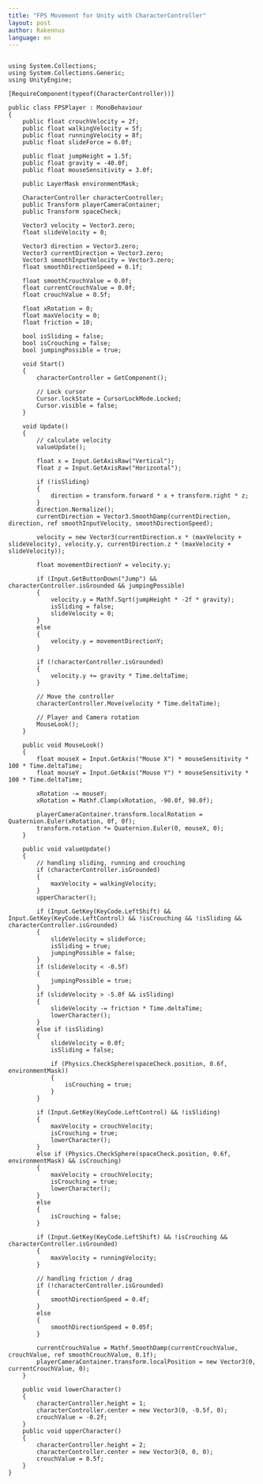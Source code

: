 ```yaml
---
title: "FPS Movement for Unity with CharacterController"
layout: post
author: Rakennus
language: en
---
```


<pre><code class="C#">
using System.Collections;
using System.Collections.Generic;
using UnityEngine;

[RequireComponent(typeof(CharacterController))]

public class FPSPlayer : MonoBehaviour
{
    public float crouchVelocity = 2f;
    public float walkingVelocity = 5f;
    public float runningVelocity = 8f;
    public float slideForce = 6.0f;

    public float jumpHeight = 1.5f;
    public float gravity = -40.0f;
    public float mouseSensitivity = 3.0f;

    public LayerMask environmentMask;

    CharacterController characterController;
    public Transform playerCameraContainer;
    public Transform spaceCheck;

    Vector3 velocity = Vector3.zero;
    float slideVelocity = 0;

    Vector3 direction = Vector3.zero;
    Vector3 currentDirection = Vector3.zero;
    Vector3 smoothInputVelocity = Vector3.zero;
    float smoothDirectionSpeed = 0.1f;

    float smoothCrouchValue = 0.0f;
    float currentCrouchValue = 0.0f;
    float crouchValue = 0.5f;

    float xRotation = 0;
    float maxVelocity = 0;
    float friction = 10;

    bool isSliding = false;
    bool isCrouching = false;
    bool jumpingPossible = true;

    void Start()
    {
        characterController = GetComponent<CharacterController>();

        // Lock cursor
        Cursor.lockState = CursorLockMode.Locked;
        Cursor.visible = false;
    }

    void Update()
    {
        // calculate velocity
        valueUpdate();

        float x = Input.GetAxisRaw("Vertical");
        float z = Input.GetAxisRaw("Horizontal");

        if (!isSliding)
        {
            direction = transform.forward * x + transform.right * z;
        }
        direction.Normalize();
        currentDirection = Vector3.SmoothDamp(currentDirection, direction, ref smoothInputVelocity, smoothDirectionSpeed);

        velocity = new Vector3(currentDirection.x * (maxVelocity + slideVelocity), velocity.y, currentDirection.z * (maxVelocity + slideVelocity));

        float movementDirectionY = velocity.y;

        if (Input.GetButtonDown("Jump") && characterController.isGrounded && jumpingPossible)
        {
            velocity.y = Mathf.Sqrt(jumpHeight * -2f * gravity);
            isSliding = false;
            slideVelocity = 0;
        }
        else
        {
            velocity.y = movementDirectionY;
        }

        if (!characterController.isGrounded)
        {
            velocity.y += gravity * Time.deltaTime;
        }

        // Move the controller
        characterController.Move(velocity * Time.deltaTime);

        // Player and Camera rotation
        MouseLook();
    }

    public void MouseLook()
    {
        float mouseX = Input.GetAxis("Mouse X") * mouseSensitivity * 100 * Time.deltaTime;
        float mouseY = Input.GetAxis("Mouse Y") * mouseSensitivity * 100 * Time.deltaTime;

        xRotation -= mouseY;
        xRotation = Mathf.Clamp(xRotation, -90.0f, 90.0f);

        playerCameraContainer.transform.localRotation = Quaternion.Euler(xRotation, 0f, 0f);
        transform.rotation *= Quaternion.Euler(0, mouseX, 0);
    }

    public void valueUpdate()
    {
        // handling sliding, running and crouching
        if (characterController.isGrounded)
        {
            maxVelocity = walkingVelocity;
        }
        upperCharacter();

        if (Input.GetKey(KeyCode.LeftShift) && Input.GetKey(KeyCode.LeftControl) && !isCrouching && !isSliding && characterController.isGrounded)
        {
            slideVelocity = slideForce;
            isSliding = true;
            jumpingPossible = false;
        }
        if (slideVelocity < -0.5f)
        {
            jumpingPossible = true;
        }
        if (slideVelocity > -5.0f && isSliding)
        {
            slideVelocity -= friction * Time.deltaTime;
            lowerCharacter();
        }
        else if (isSliding)
        {
            slideVelocity = 0.0f;
            isSliding = false;

            if (Physics.CheckSphere(spaceCheck.position, 0.6f, environmentMask))
            {
                isCrouching = true;
            }
        }

        if (Input.GetKey(KeyCode.LeftControl) && !isSliding)
        {
            maxVelocity = crouchVelocity;
            isCrouching = true;
            lowerCharacter();
        }
        else if (Physics.CheckSphere(spaceCheck.position, 0.6f, environmentMask) && isCrouching)
        {
            maxVelocity = crouchVelocity;
            isCrouching = true;
            lowerCharacter();
        }
        else
        {
            isCrouching = false;
        }

        if (Input.GetKey(KeyCode.LeftShift) && !isCrouching && characterController.isGrounded)
        {
            maxVelocity = runningVelocity;
        }

        // handling friction / drag
        if (!characterController.isGrounded)
        {
            smoothDirectionSpeed = 0.4f;
        }
        else
        {
            smoothDirectionSpeed = 0.05f;
        }

        currentCrouchValue = Mathf.SmoothDamp(currentCrouchValue, crouchValue, ref smoothCrouchValue, 0.1f);
        playerCameraContainer.transform.localPosition = new Vector3(0, currentCrouchValue, 0);
    }

    public void lowerCharacter()
    {
        characterController.height = 1;
        characterController.center = new Vector3(0, -0.5f, 0);
        crouchValue = -0.2f;
    }
    public void upperCharacter()
    {
        characterController.height = 2;
        characterController.center = new Vector3(0, 0, 0);
        crouchValue = 0.5f;
    }
}

</code></pre>
